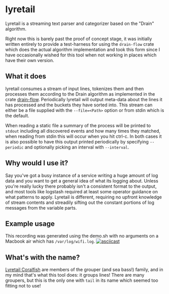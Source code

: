 # lyretail
Lyretail is a streaming text parser and categorizer based on the "Drain" algorithm.

Right now this is barely past the proof of concept stage, it was initially written entirely to provide a test-harness for using the `drain-flow` crate which does the actual algorithm implementation and took this form since I have occasionally wished for this tool when not working in places which have their own version. 

## What it does
lyretail consumes a stream of input lines, tokenizes them and then processes them according to the Drain algorithm as implemented in the crate [drain-flow](https://github.com/nharring-adjacent/drain-flow). Periodically lyretail will output meta-data about the lines it has processed and the buckets they have sorted into. This stream can either be a file supplied with the `--file=<Path>` option or from stdin which is the default.

When reading a static file a summary of the process will be printed to `stdout` including all discovered events and how many times they matched, when reading from stdin this will occur when you hit ctrl-c. In both cases it is also possible to have this output printed periodically by specifying `--periodic` and optionally picking an interval with `--interval`.

## Why would I use it?
Say you've got a busy instance of a service writing a huge amount of log data and you want to get a general idea of what its logging about. Unless you're really lucky there probably isn't a consistent format to the output, and most tools like logstash required at least some operator guidance on what patterns to apply.
Lyretail is different, requiring no upfront knowledge of stream contents and streadily sifting out the constant portions of log messages from the variable parts. 

## Example usage
This recording was generated using the demo.sh with no arguments on a Macbook air which has `/var/log/wifi.log`.
[![asciicast](https://asciinema.org/a/481881.svg)](https://asciinema.org/a/481881)

## What's with the name?
[Lyretail Coralfish](https://en.wikipedia.org/wiki/Sea_goldie) are members of the grouper (and sea bass!) family, and in my mind
that's what this tool does: it groups lines! There are many groupers, but this is the only one with `tail` in its name which seemed
too fitting not to use!